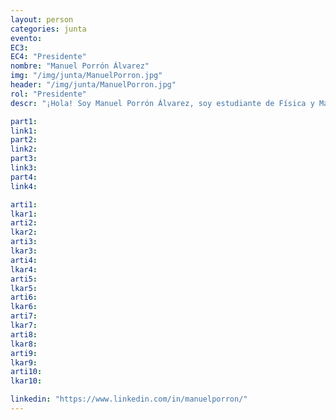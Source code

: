 ```yaml
---
layout: person
categories: junta
evento: 
EC3: 
EC4: "Presidente"
nombre: "Manuel Porrón Álvarez"
img: "/img/junta/ManuelPorron.jpg"
header: "/img/junta/ManuelPorron.jpg"
rol: "Presidente"
descr: "¡Hola! Soy Manuel Porrón Álvarez, soy estudiante de Física y Matemáticas en la Universidad de Oviedo y actualmente estoy haciendo un año en la Universidad de Grenoble Alpes, Francia. En 2021 asistí a una charla del investigador Pablo Alonso González (Premio de Física de la RSEF - Fundación BBVA en 2014), y al final de su ponencia nos habló de las oportunidades que ofrecía el Grupo de Estudiantes (GdeE) para los estudiantes de física. A partir de este momento entré en contacto con las personas que estaban en la Junta de Gobierno del GdeE, y, junto a otros tres estudiantes de Oviedo, empezamos los trámites para crear una Delegación en nuestra universidad. Fui presidente de esta Delegación desde abril de 2021 hasta mayo de 2022, y tal fue la actividad de nuestra Delegación que conseguimos ser la sede del primer Encuentro Nacional de Estudiantes de Física (ENEF), ¡el mayor evento presencial del GdeE hasta la fecha! Me apasiona organizar eventos de este estilo y creo que el trabajo del Grupo de Estudiantes es fundamental para la comunidad de estudiantes de física en España."

part1: 
link1: 
part2: 
link2: 
part3:
link3:
part4:
link4:

arti1:
lkar1: 
arti2:
lkar2:
arti3:
lkar3:
arti4:
lkar4:
arti5:
lkar5: 
arti6:
lkar6:
arti7:
lkar7: 
arti8:
lkar8:
arti9:
lkar9:
arti10:
lkar10:

linkedin: "https://www.linkedin.com/in/manuelporron/"
---
```


